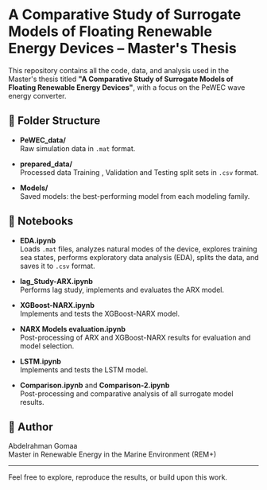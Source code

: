 # A Comparative Study of Surrogate Models of Floating Renewable Energy Devices – Master's Thesis

This repository contains all the code, data, and analysis used in the Master's thesis titled **"A Comparative Study of Surrogate Models of Floating Renewable Energy Devices"**, with a focus on the PeWEC wave energy converter.

## 📁 Folder Structure

- **PeWEC_data/**  
  Raw simulation data in `.mat` format.

- **prepared_data/**  
  Processed data Training , Validation and Testing split sets in `.csv` format.

- **Models/**  
  Saved models: the best-performing model from each modeling family.

## 📓 Notebooks

- **EDA.ipynb**  
  Loads `.mat` files, analyzes natural modes of the device, explores training sea states, performs exploratory data analysis (EDA), splits the data, and saves it to `.csv` format.

- **lag_Study-ARX.ipynb**  
  Performs lag study, implements and evaluates the ARX model.

- **XGBoost-NARX.ipynb**  
  Implements and tests the XGBoost-NARX model.

- **NARX Models evaluation.ipynb**  
  Post-processing of ARX and XGBoost-NARX results for evaluation and model selection.

- **LSTM.ipynb**  
  Implements and tests the LSTM model.

- **Comparison.ipynb** and **Comparison-2.ipynb**  
  Post-processing and comparative analysis of all surrogate model results.

## 📌 Author

Abdelrahman Gomaa  
Master in Renewable Energy in the Marine Environment (REM+)

---

Feel free to explore, reproduce the results, or build upon this work.

